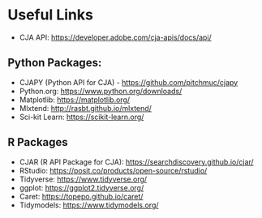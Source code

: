 # Useful Links

- CJA API: https://developer.adobe.com/cja-apis/docs/api/

## Python Packages:
- CJAPY (Python API for CJA) - https://github.com/pitchmuc/cjapy
- Python.org: https://www.python.org/downloads/
- Matplotlib: https://matplotlib.org/
- Mlxtend: http://rasbt.github.io/mlxtend/
- Sci-kit Learn: https://scikit-learn.org/

## R Packages
- CJAR (R API Package for CJA): https://searchdiscovery.github.io/cjar/ 
- RStudio: https://posit.co/products/open-source/rstudio/
- Tidyverse: https://www.tidyverse.org/
- ggplot: https://ggplot2.tidyverse.org/ 
- Caret: https://topepo.github.io/caret/ 
- Tidymodels: https://www.tidymodels.org/

